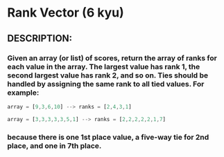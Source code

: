 # Rank Vector (6 kyu)

## DESCRIPTION:
### Given an array (or list) of scores, return the array of ranks for each value in the array. The largest value has rank 1, the second largest value has rank 2, and so on. Ties should be handled by assigning the same rank to all tied values. For example:
```javascript
array = [9,3,6,10] --> ranks = [2,4,3,1]

array = [3,3,3,3,3,5,1] --> ranks = [2,2,2,2,2,1,7]
```

### because there is one 1st place value, a five-way tie for 2nd place, and one in 7th place.